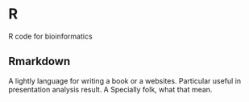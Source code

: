 # R
R code for bioinformatics

## Rmarkdown
A lightly language for writing a book or a websites. Particular useful in presentation analysis result.
A Specially folk, what that mean.
